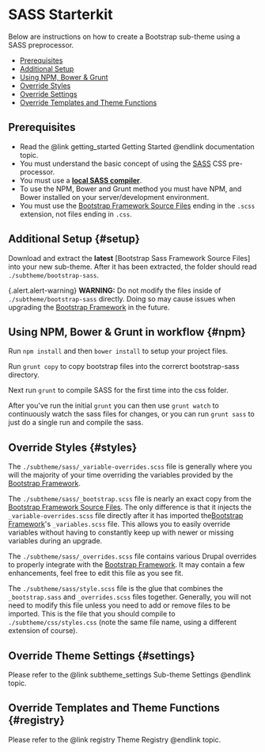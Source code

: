 <!-- @file Instructions for subtheming using the LESS Starterkit. -->
<!-- @defgroup subtheme_less -->
<!-- @ingroup subtheme -->

# SASS Starterkit

Below are instructions on how to create a Bootstrap sub-theme using a SASS
preprocessor.

- [Prerequisites](#prerequisites)
- [Additional Setup](#setup)
- [Using NPM, Bower & Grunt](#npm)
- [Override Styles](#styles)
- [Override Settings](#settings)
- [Override Templates and Theme Functions](#registry)

## Prerequisites
- Read the @link getting_started Getting Started @endlink documentation topic.
- You must understand the basic concept of using the [SASS] CSS pre-processor.
- You must use a **[local SASS compiler](https://www.google.com/search?q=sass+compiler)**.
- To use the NPM, Bower and Grunt method you must have NPM, and Bower installed on your
  server/development environment.
- You must use the [Bootstrap Framework Source Files] ending in the `.scss`
  extension, not files ending in `.css`.

## Additional Setup {#setup}
Download and extract the **latest** [Bootstrap Sass Framework Source Files] into your
new sub-theme. After it has been extracted, the folder should read `./subtheme/bootstrap-sass`.

{.alert.alert-warning} **WARNING:** Do not modify the files inside of
`./subtheme/bootstrap-sass` directly. Doing so may cause issues when upgrading the
[Bootstrap Framework] in the future.

## Using NPM, Bower & Grunt in workflow {#npm}
Run `npm install` and then `bower install` to setup your project files.

Run `grunt copy` to copy bootstrap files into the correrct bootstrap-sass directory.

Next run `grunt` to compile SASS for the first time into the css folder.

After you've run the initial `grunt` you can then use `grunt watch` to continuously watch
the sass files for changes, or you can run `grunt sass` to just do a single run and
compile the sass.

## Override Styles {#styles}
The `./subtheme/sass/_variable-overrides.scss` file is generally where you will
the majority of your time overriding the variables provided by the [Bootstrap
Framework].

The `./subtheme/sass/_bootstrap.scss` file is nearly an exact copy from the
[Bootstrap Framework Source Files]. The only difference is that it injects the
`_variable-overrides.scss` file directly after it has imported the[Bootstrap
Framework]'s `_variables.scss` file. This allows you to easily override variables
without having to constantly keep up with newer or missing variables during an
upgrade.

The `./subtheme/sass/_overrides.scss` file contains various Drupal overrides to
properly integrate with the [Bootstrap Framework]. It may contain a few
enhancements, feel free to edit this file as you see fit.

The `./subtheme/sass/style.scss` file is the glue that combines the
`_bootstrap.sass` and `_overrides.scss` files together. Generally, you will not
need to modify this file unless you need to add or remove files to be imported.
This is the file that you should compile to `./subtheme/css/styles.css` (note
the same file name, using a different extension of course).

## Override Theme Settings {#settings}
Please refer to the @link subtheme_settings Sub-theme Settings @endlink topic.

## Override Templates and Theme Functions {#registry}
Please refer to the @link registry Theme Registry @endlink topic.

[Bootstrap Framework]: http://getbootstrap.com
[Bootstrap Framework Source Files]: https://github.com/twbs/bootstrap/releases
[SASS]: http://sass-lang.com/
